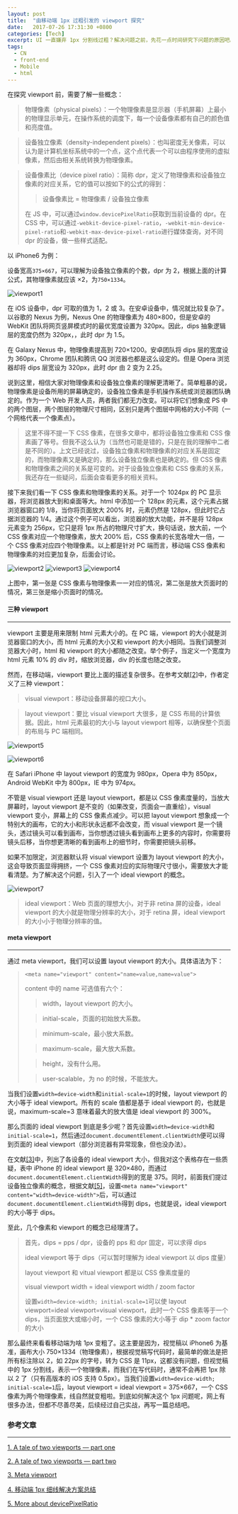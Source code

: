 ```yaml
---
layout: post
title:  "由移动端 1px 过粗引发的 viewport 探究"
date:   2017-07-26 17:31:30 +0800
categories: [Tech]
excerpt: UI 一直嫌弃 1px 分割线过粗？解决问题之前，先花一点时间研究下问题的原因吧。
tags:
  - CN
  - front-end
  - Mobile
  - html
---
```


在探究 viewport 前，需要了解一些概念：

> 物理像素（physical pixels）：一个物理像素是显示器（手机屏幕）上最小的物理显示单元，在操作系统的调度下，每一个设备像素都有自己的颜色值和亮度值。

> 设备独立像素（density-independent pixels）：也叫密度无关像素，可以认为是计算机坐标系统中的一个点，这个点代表一个可以由程序使用的虚拟像素，然后由相关系统转换为物理像素。

> 设备像素比（device pixel ratio）：简称 dpr，定义了物理像素和设备独立像素的对应关系，它的值可以按如下的公式的得到：
> > 设备像素比 = 物理像素 / 设备独立像素
> 
> 在 JS 中，可以通过`window.devicePixelRatio`获取到当前设备的     dpr。在 CSS 中，可以通过`-webkit-device-pixel-ratio`，`-webkit-min-device-pixel-ratio`和`-webkit-max-device-pixel-ratio`进行媒体查询，对不同 dpr 的设备，做一些样式适配。

以 iPhone6 为例：

设备宽高`375×667`，可以理解为设备独立像素的个数，dpr 为 2，根据上面的计算公式，其物理像素就应该 ×2，为`750×1334`。

![viewport1](http://ikongsong.com/assets/images/posts/meta-viewport/1.gif)

在 iOS 设备中，dpr 可取的值为 1，2 或 3。在安卓设备中，情况就比较复杂了。以谷歌的 Nexus 为例，Nexus One 的物理像素为 480×800，但是安卓的 WebKit 团队将网页竖屏模式时的最优宽度设置为 320px。因此，dips 抽象逻辑层的宽度仍然为 320px，，此时 dpr 为 1.5。

在 Galaxy Nexus 中，物理像素提高到 720×1200。安卓团队将 dips 层的宽度设为 360px，Chrome 团队和腾讯 QQ 浏览器也都是这么设定的。但是 Opera 浏览器却将 dips 层宽设为 320px，此时 dpr 由 2 变为 2.25。

说到这里，相信大家对物理像素和设备独立像素的理解更清晰了。简单粗暴的说，物理像素是设备所用的屏幕确定的，设备独立像素是手机操作系统或浏览器团队确定的。作为一个 Web 开发人员，两者我们都无力改变。可以将它们想象成 PS 中的两个图层，两个图层的物理尺寸相同，区别只是两个图层中网格的大小不同（一个网格代表一个像素点）。

> 这里不得不提一下 CSS 像素，在很多文章中，都将设备独立像素和 CSS 像素画了等号。但我不这么认为（当然也可能是错的，只是在我的理解中二者是不同的）。上文已经说过，设备独立像素和物理像素的对应关系是固定的，而物理像素又是确定的，那么设备独立像素也是确定的。但 CSS 像素和物理像素之间的关系是可变的。对于设备独立像素和 CSS 像素的关系，我还存在一些疑问，后面会查看更多的相关资料。

接下来我们看一下 CSS 像素和物理像素的关系。对于一个 1024px 的 PC 显示器，将浏览器放大到和桌面等大。html 中添加一个 128px 的元素，这个元素占据浏览器窗口的 1/8，当你将页面放大 200% 时，元素仍然是 128px，但此时它占据浏览器的 1/4。通过这个例子可以看出，浏览器的放大功能，并不是将 128px 元素变为 256px，它只是将 1px 所占的物理尺寸扩大，换句话说，放大前，一个 CSS 像素对应一个物理像素，放大 200% 后，CSS 像素的长宽各增大一倍，一个 CSS 像素对应四个物理像素。以上都是针对 PC 端而言，移动端 CSS 像素和物理像素的对应更加复杂，后面会讨论。

![viewport2](http://ikongsong.com/assets/images/posts/meta-viewport/2.png)
![viewport3](http://ikongsong.com/assets/images/posts/meta-viewport/3.png)
![viewport4](http://ikongsong.com/assets/images/posts/meta-viewport/4.png)

上图中，第一张是 CSS 像素与物理像素一一对应的情况，第二张是放大页面时的情况，第三张是缩小页面时的情况。

#### 三种 viewport

---

viewport 主要是用来限制 html 元素大小的。在 PC 端，viewport 的大小就是浏览器窗口的大小，而 html 元素的大小又和 viewport 的大小相同。当我们调整浏览器大小时，html 和 viewport 的大小都随之改变。举个例子，当定义一个宽度为 html 元素 10% 的 div 时，缩放浏览器，div 的长度也随之改变。

然而，在移动端，viewport 要比上面的描述复杂很多。在参考文献[[2]](https://www.quirksmode.org/mobile/viewports2.html)中，作者定义了三种 viewport：

> visual viewport：移动设备屏幕的视口大小。

> layout viewport：要比 visual viewport 大很多，是 CSS 布局的计算依据。因此，html 元素最初的大小与 layout viewport 相等，以确保整个页面的布局与 PC 端相同。

![viewport5](http://ikongsong.com/assets/images/posts/meta-viewport/5.jpg)

![viewport6](http://ikongsong.com/assets/images/posts/meta-viewport/6.jpg)

在 Safari iPhone 中 layout viewport 的宽度为 980px，Opera 中为 850px，Android WebKit 中为 800px，IE 中为 974px。

不管是 visual viewport 还是 layout viewport，都是以 CSS 像素度量的，当放大屏幕时，layout viewport 是不变的（如果改变，页面会一直重绘），visual viewport 变小，屏幕上的 CSS 像素点减少。可以把 layout viewport 想象成一个特别大的画布，它的大小和形状永远都不会改变，而 visual viewport 是一个镜头，透过镜头可以看到画布，当你想透过镜头看到画布上更多的内容时，你需要将镜头后移，当你想更清晰的看到画布上的细节时，你需要把镜头前移。

如果不加限定，浏览器默认将 visual viewport 设置为 layout viewport 的大小，这会导致页面显得拥挤，一个 CSS 像素对应的实际物理尺寸很小，需要放大才能看清楚。为了解决这个问题，引入了一个 ideal viewport 的概念。

![viewport7](http://ikongsong.com/assets/images/posts/meta-viewport/7.jpg)

> ideal viewport：Web 页面的理想大小，对于非 retina 屏的设备，ideal viewport 的大小就是物理分辨率的大小，对于 retina 屏，ideal viewport 的大小小于物理分辨率的值。

#### meta viewport

---

通过 meta viewport，我们可以设置 layout viewport 的大小。具体语法为下：

> `<meta name="viewport" content="name=value,name=value">`
>
> content 中的 name 可选值有六个：
>> width，layout viewport 的大小。
>
>> initial-scale，页面的初始放大系数。
>
>> minimum-scale，最小放大系数。
>
>> maximum-scale，最大放大系数。
>
>> height，没有什么用。
>
>> user-scalable，为 no 的时候，不能放大。

当我们设置`width=device-width`和`initial-scale=1`的时候，layout viewport 的大小等于 ideal viewport。所有的 scale 值都是基于 ideal viewport 的，也就是说，maximum-scale=3 意味着最大的放大值是 ideal viewport 的 300%。

那么页面的 ideal viewport 到底是多少呢？首先设置`width=device-width`和`initial-scale=1`，然后通过`document.documentElement.clientWidth`便可以得到页面的 ideal viewport（部分浏览器有异常现象，但也没办法）。

在文献[[3]](https://www.quirksmode.org/mobile/metaviewport/)中，列出了各设备的 ideal viewport 大小，但我对这个表格存在一些质疑，表中 iPhone 的 ideal viewport 是 320×480，而通过`document.documentElement.clientWidth`得到的宽是 375。同时，前面我们提过设备独立像素的概念，根据文献[[5]](https://www.quirksmode.org/blog/archives/2012/07/more_about_devi.html)，设置`<meta name="viewport" content="width=device-width">`后，可以通过`document.documentElement.clientWidth`得到 dips，也就是说，ideal viewport 的大小等于 dips。

至此，几个像素和 viewport 的概念已经理清了。

> 首先，dips = pps / dpr，设备的 pps 和 dpr 固定，可以求得 dips
>
> ideal viewport 等于 dips（可以暂时理解为 ideal viewport 以 dips 度量）
>
> layout viewport 和 vitual viewport 都是以 CSS 像素度量的
>
> visual viewport width = ideal viewport width / zoom factor
> 
> 设置`width=device-width; initial-scale=1`可以使 layout viewport=ideal viewport=visual viewport，此时一个 CSS 像素等于一个 dips，当页面放大或缩小时，一个 CSS 像素的大小等于 dip * zoom factor 的大小

那么最终来看看移动端为啥 1px 变粗了。这主要是因为，视觉稿以 iPhone6 为基准，画布大小 750×1334（物理像素），根据视觉稿写代码时，最简单的做法是把所有标注除以 2，如 22px 的字号，转为 CSS 是 11px，这都没有问题，但视觉稿中的 1px 分割线，表示一个物理像素，而我们在写代码时，通常不会再把 1px 除以 2 了（只有高版本的 iOS 支持 0.5px）。当我们设置`width=device-width; initial-scale=1`后，layout viewport = ideal viewport = 375×667，一个 CSS 像素为两个物理像素，线自然就变粗啦。到底如何解决这个 1px 问题呢，网上有很多办法，但都不尽善尽美，后续经过自己实战，再写一篇总结吧。

### 参考文章

---

[1. A tale of two viewports — part one](https://www.quirksmode.org/mobile/viewports.html)

[2. A tale of two viewports — part two](https://www.quirksmode.org/mobile/viewports2.html)

[3. Meta viewport](https://www.quirksmode.org/mobile/metaviewport/)

[4. 移动端 1px 细线解决方案总结](http://www.jianshu.com/p/d62d22b44ce4)

[5. More about devicePixelRatio](https://www.quirksmode.org/blog/archives/2012/07/more_about_devi.html)
